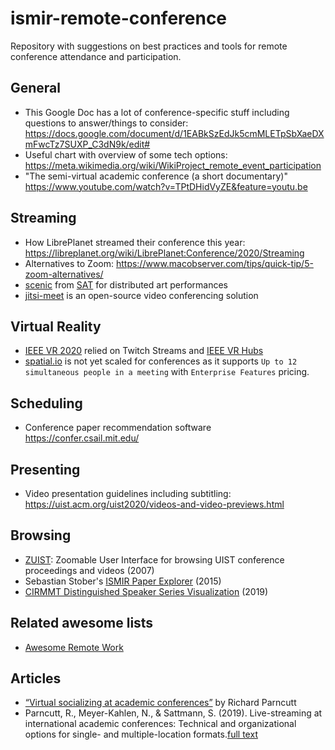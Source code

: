 # ismir-remote-conference
Repository with suggestions on best practices and tools for remote conference attendance and participation. 

## General

* This Google Doc has a lot of conference-specific stuff including questions to answer/things to consider: https://docs.google.com/document/d/1EABkSzEdJk5cmMLETpSbXaeDXmFwcTz7SUXP_C3dN9k/edit#
* Useful chart with overview of some tech options: https://meta.wikimedia.org/wiki/WikiProject_remote_event_participation
* "The semi-virtual academic conference (a short documentary)" https://www.youtube.com/watch?v=TPtDHidVyZE&feature=youtu.be

## Streaming

* How LibrePlanet streamed their conference this year: https://libreplanet.org/wiki/LibrePlanet:Conference/2020/Streaming
* Alternatives to Zoom: https://www.macobserver.com/tips/quick-tip/5-zoom-alternatives/
* [scenic](https://gitlab.com/sat-mtl/telepresence/scenic) from [SAT](https://sat.qc.ca) for distributed art performances
* [jitsi-meet](https://github.com/jitsi/jitsi-meet) is an open-source video conferencing solution

## Virtual Reality

* [IEEE VR 2020](http://ieeevr.org/2020/) relied on Twitch Streams and [IEEE VR Hubs](https://hubs.ieeevr.online/)
* [spatial.io](https://spatial.io/) is not yet scaled for conferences as it supports `Up to 12 simultaneous people in a meeting` with `Enterprise Features` pricing.

## Scheduling

* Conference paper recommendation software https://confer.csail.mit.edu/ 

## Presenting

* Video presentation guidelines including subtitling: https://uist.acm.org/uist2020/videos-and-video-previews.html 

## Browsing

- [ZUIST](http://uist.acm.org/archive/uist2.0/ZUIST.html): Zoomable User Interface for browsing UIST conference proceedings and videos (2007)
- Sebastian Stober's [ISMIR Paper Explorer](https://sebastianstober.de/demos/ismir-paper-explorer-2015/) (2015)
- [CIRMMT Distinguished Speaker Series Visualization](https://idmil.gitlab.io/CIRMMT_visualizations/) (2019)



## Related awesome lists

* [Awesome Remote Work](https://github.com/zenika-open-source/awesome-remote-work)

## Articles 

- [“Virtual socializing at academic conferences”](http://www.parncutt.org/virtualsocializing.html) by Richard Parncutt
- Parncutt, R., Meyer-Kahlen, N., & Sattmann, S. (2019). Live-streaming at international academic conferences: Technical and organizational options for single- and multiple-location formats.[full text](https://www.elementascience.org/articles/10.1525/elementa.392/)
